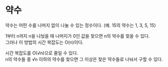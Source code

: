 # 약수
약수는 어떤 수를 나머지 없이 나눌 수 있는 정수이다. (예. 15의 약수는 1, 3, 5, 15)   

1부터 n까지 n을 나눴을 때 나머지가 0인 값을 찾으면 n의 약수를 찾을 수 있다.   
그러나 이 방법의 시간 복잡도는 O(n)이다.

시간 복잡도를 O(√n)으로 줄일 수 있다.   
n의 약수들 중 √n 이하의 약수를 찾으면 그 이상은 찾은 약수들로 나눠서 구할 수 있다.

